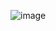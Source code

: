 ![image](https://github.com/BogusFrontend/SimpleCounter/assets/101849208/5a0a3d8e-8729-46a6-9ddf-8f726f5c0380)
